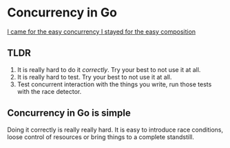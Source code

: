 Concurrency in Go
=================

[I came for the easy concurrency I stayed for the easy composition](https://www.youtube.com/watch?v=woCg2zaIVzQ)

## TLDR

1. It is really hard to do it *correctly*. Try your best to not use it at all.
2. It is really hard to test. Try your best to not use it at all.
3. Test concurrent interaction with the things you write, run those tests with the race detector.

## Concurrency in Go is simple

Doing it correctly is really really hard. It is easy to introduce race conditions, loose control of resources or bring things to a complete standstill.
